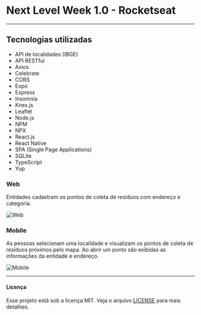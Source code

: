 # Next Level Week 1.0 - Rocketseat

---

## Tecnologias utilizadas

- API de localidades (IBGE)
- API RESTful
- Axios
- Celebrate
- CORS
- Expo
- Express
- Insomnia
- Knex.js
- Leaflet
- Node.js
- NPM
- NPX
- React.js
- React Native
- SPA (Single Page Applications)
- SQLite
- TypeScript
- Yup

### Web

Entidades cadastram os pontos de coleta de resíduos com endereço e categoria.

![Web](https://github.com/rayra-abreu/ecoleta/)

### Mobile

As pessoas selecionam uma localidade e visualizam os pontos de coleta de resíduos próximos pelo mapa. Ao abrir um ponto são exibidas as informações da entidade e endereço.

![Mobile](https://github.com/rayra-abreu/ecoleta/)

---

#### Licença

Esse projeto está sob a licença MIT. Veja o arquivo [LICENSE](LICENSE.md) para mais detalhes.